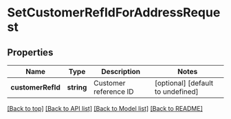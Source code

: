 # SetCustomerRefIdForAddressRequest

## Properties

|Name | Type | Description | Notes|
|------------ | ------------- | ------------- | -------------|
|**customerRefId** | **string** | Customer reference ID | [optional] [default to undefined]|




[[Back to top]](#) [[Back to API list]](../../README.md#documentation-for-api-endpoints) [[Back to Model list]](../../README.md#documentation-for-models) [[Back to README]](../../README.md)
